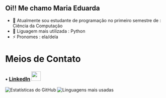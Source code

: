 ## Oi!! Me chamo Maria Eduarda
- 🔭 Atualmente sou estudante de programação no primeiro semestre de : Ciência da Computação 
- 🌱 Liguagem mais utilizada : Python
- ⚡ Pronomes : ela/dela

# Meios de Contato
### • [LinkedIn](https://www.linkedin.com/in/maria-eduarda-diniz-61b14a365/) <img height="30" width="30" src="https://cdn.jsdelivr.net/gh/devicons/devicon@latest/icons/linkedin/linkedin-original.svg" />

![Estatísticas do GitHub](https://github-readme-stats.vercel.app/api?username=DudaD1niz&show_icons=true&theme=radical)
![Linguagens mais usadas](https://github-readme-stats.vercel.app/api/top-langs/?username=DudaD1niz&layout=compact&theme=radical)
